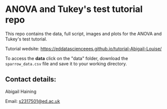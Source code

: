 # ANOVA and Tukey's test tutorial repo

This repo contains the data, full script, images and plots for the ANOVA and Tukey's test tutorial.

Tutorial wedsite: https://eddatascienceees.github.io/tutorial-Abigail-Louise/

To access the __data__ click on the "data" folder, download the `sparrow_data.csv` file and save it to your working directory.



## Contact details:

Abigail Haining

Email: s2317501@ed.ac.uk
